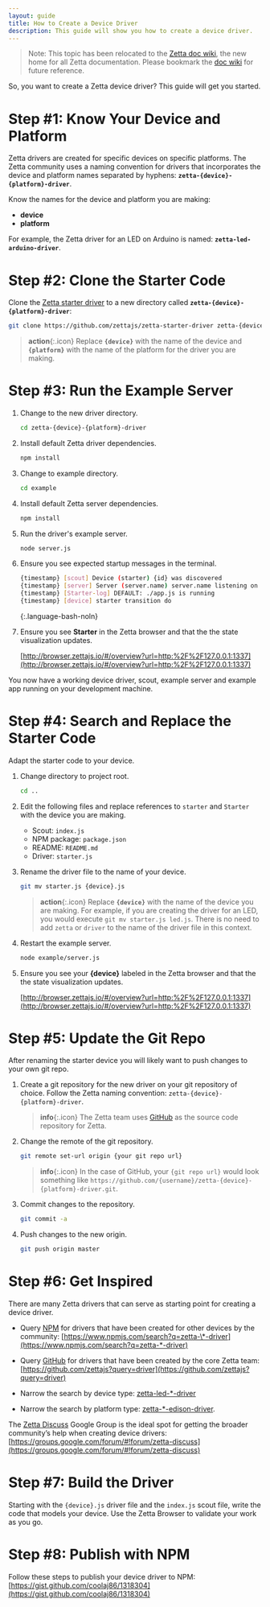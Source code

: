 ```yaml
---
layout: guide
title: How to Create a Device Driver
description: This guide will show you how to create a device driver.
---
```


>Note: This topic has been relocated to the [Zetta doc wiki](https://github.com/zettajs/zetta/wiki/Create-Device-Driver), the new home for all Zetta documentation. Please bookmark the [doc wiki](https://github.com/zettajs/zetta/wiki) for future reference. 

So, you want to create a Zetta device driver? This guide will get you started.

# Step #1: Know Your Device and Platform

Zetta drivers are created for specific devices on specific platforms. The Zetta community uses a naming convention for drivers that incorporates the device and platform names separated by hyphens: **`zetta-{device}-{platform}-driver`**. 

Know the names for the device and platform you are making:

* **device**
* **platform**

For example, the Zetta driver for an LED on Arduino is named: **`zetta-led-arduino-driver`**.

# Step #2: Clone the Starter Code

Clone the [Zetta starter driver](https://github.com/zettajs/zetta-starter-driver) to a new directory called **`zetta-{device}-{platform}-driver`**:

```bash
git clone https://github.com/zettajs/zetta-starter-driver zetta-{device}-{platform}-driver
```

> **action**{:.icon} Replace **`{device}`** with the name of the device and **`{platform}`** with the name of the platform for the driver you are making.

# Step #3: Run the Example Server

1. Change to the new driver directory.

   ```bash
   cd zetta-{device}-{platform}-driver
   ```

1. Install default Zetta driver dependencies.

   ```bash
   npm install
   ```

1. Change to example directory.

   ```bash
   cd example
   ```

1. Install default Zetta server dependencies.

   ```bash
   npm install
   ```

1. Run the driver's example server.

   ```bash
   node server.js
   ```

1. Ensure you see expected startup messages in the terminal.

   ```bash
   {timestamp} [scout] Device (starter) {id} was discovered
   {timestamp} [server] Server (server.name) server.name listening on http://127.0.0.1:1337
   {timestamp} [Starter-log] DEFAULT: ./app.js is running
   {timestamp} [device] starter transition do   
   ```
   {:.language-bash-noln}
   
1. Ensure you see **Starter** in the Zetta browser and that the the state visualization updates.

   [http://browser.zettajs.io/#/overview?url=http:%2F%2F127.0.0.1:1337](http://browser.zettajs.io/#/overview?url=http:%2F%2F127.0.0.1:1337)

You now have a working device driver, scout, example server and example app running on your development machine. 

# Step #4: Search and Replace the Starter Code

Adapt the starter code to your device.

1. Change directory to project root.

   ```bash
   cd ..
   ```

1. Edit the following files and replace references to `starter` and `Starter` with the device you are making.

   * Scout: `index.js`
   * NPM package: `package.json`
   * README: `README.md`
   * Driver: `starter.js`

1. Rename the driver file to the name of your device.

   ```bash
   git mv starter.js {device}.js
   ```

   > **action**{:.icon} Replace **`{device}`** with the name of the device you are making. For example, if you are creating the driver for an LED, you would execute `git mv starter.js led.js`. There is no need to add `zetta` or `driver` to the name of the driver file in this context.

1. Restart the example server.

   ```bash
   node example/server.js
   ```
   
1. Ensure you see your **{device}** labeled in the Zetta browser and that the the state visualization updates.

      [http://browser.zettajs.io/#/overview?url=http:%2F%2F127.0.0.1:1337](http://browser.zettajs.io/#/overview?url=http:%2F%2F127.0.0.1:1337)

# Step #5: Update the Git Repo

After renaming the starter device you will likely want to push changes to your own git repo.

1. Create a git repository for the new driver on your git repository of choice. Follow the Zetta naming convention: `zetta-{device}-{platform}-driver`.

   > **info**{:.icon} The Zetta team uses [GitHub](https://help.github.com/articles/create-a-repo/) as the source code repository for Zetta.

1. Change the remote of the git repository.

   ```bash
   git remote set-url origin {your git repo url}
   ```
   
   > **info**{:.icon} In the case of GitHub, your `{git repo url}` would look something like `https://github.com/{username}/zetta-{device}-{platform}-driver.git`.

2. Commit changes to the repository.

   ```bash
   git commit -a
   ```

2. Push changes to the new origin.

   ```bash
   git push origin master
   ```

# Step #6: Get Inspired

There are many Zetta drivers that can serve as starting point for creating a device driver.

* Query [NPM](https://www.npmjs.com/search?q=zetta-*-driver) for drivers that have been created for other devices by the community:
  [https://www.npmjs.com/search?q=zetta-\*-driver](https://www.npmjs.com/search?q=zetta-*-driver)
  
* Query [GitHub](https://github.com/zettajs?query=driver) for drivers that have been created by the core Zetta team:
  [https://github.com/zettajs?query=driver](https://github.com/zettajs?query=driver)

* Narrow the search by device type: [zetta-led-\*-driver](https://github.com/search?utf8=%E2%9C%93&q=zetta-led-*-driver&type=Repositories)

* Narrow the search by platform type: [zetta-\*-edison-driver](https://github.com/search?utf8=%E2%9C%93&q=zetta-*-edison-driver&type=Repositories&ref=searchresults).

The [Zetta Discuss](https://groups.google.com/forum/#!forum/zetta-discuss) Google Group is the ideal spot for getting the broader community’s help when creating device drivers: [https://groups.google.com/forum/#!forum/zetta-discuss](https://groups.google.com/forum/#!forum/zetta-discuss)

# Step #7: Build the Driver

Starting with the `{device}.js` driver file and the `index.js` scout file, write the code that models your device. Use the Zetta Browser to validate your work as you go.

# Step #8: Publish with NPM

Follow these steps to publish your device driver to NPM: [https://gist.github.com/coolaj86/1318304](https://gist.github.com/coolaj86/1318304)

